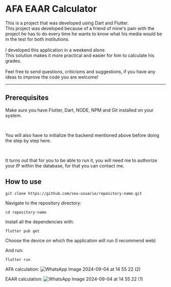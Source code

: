 # AFA EAAR Calculator

<p>
This is a project that was developed using Dart and Flutter.
<br>
This project was developed because of a friend of mine's pain with the project he has to do every time he wants to know what his media would be in the test for both institutions.<br>
<br>
I developed this application in a weekend alone
<br>
This solution makes it more practical and easier for him to calculate his grades.
<br>
  
<br>
Feel free to send questions, criticisms and suggestions, if you have any ideas to improve the code you are welcome!
</p>

---

## Prerequisites
<p>
Make sure you have Flutter, Dart, NODE, NPM and Git installed on your system.
</p>
<br>
<p>
You will also have to initialize the backend mentioned above before doing the step by step here.
</p>
<br>
<p>
It turns out that for you to be able to run it, you will need me to authorize your IP within the database, for that you can contact me.
</p>

## How to use

```
git clone https://github.com/seu-usuario/repository-name.git
```

<p>
Navigate to the repository directory:
</p>

```
cd repository-name
```

<p>
Install all the dependencies with:
</p>

```
flutter pub get
```

<p>
Choose the device on which the application will run (I recommend web)
</p>

<p>
And run:
</p>

```
flutter run
```
AFA calculation:
![WhatsApp Image 2024-09-04 at 14 55 22 (2)](https://github.com/user-attachments/assets/42dd51ef-7e14-452c-a583-3972e538fe00)

EAAR calculation:
![WhatsApp Image 2024-09-04 at 14 55 22 (1)](https://github.com/user-attachments/assets/45fb4c2a-62c1-49f8-a794-d28115d8bf45)



